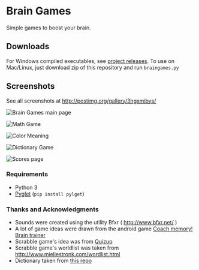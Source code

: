 # Brain Games

Simple games to boost your brain.


## Downloads

For Windows compiled executables, see [project releases](https://github.com/aviaryan/BrainGames/releases). To use on Mac/Linux, just download zip of this repository and run `braingames.py`


## Screenshots

See all screenshots at http://postimg.org/gallery/3hgxmibys/

![Brain Games main page](http://s5.postimg.org/samoipo3b/braingames_1_0.png)

![Math Game](http://s5.postimg.org/5zytiqqt3/mathgame.png)

![Color Meaning](http://s5.postimg.org/cgcdmkoqf/colormeaning.png)

![Dictionary Game](http://s5.postimg.org/rawdn08xj/dictionary.png)

![Scores page](http://s5.postimg.org/5jdlwb31z/score.png)


### Requirements

* Python 3
* [Pyglet](https://bitbucket.org/pyglet/pyglet/wiki/Home) (`pip install pylget`)


### Thanks and Acknowledgments

* Sounds were created using the utility Bfxr ( http://www.bfxr.net/ )
* A lot of game ideas were drawn from the android game [Coach memory! Brain trainer](https://play.google.com/store/apps/details?id=bpi.master.coach.memory)
* Scrabble game's idea was from [Quizup](http://quizup.com)
* Scrabble game's worldlist was taken from http://www.mieliestronk.com/wordlist.html
* Dictionary taken from [this repo](https://github.com/aviaryan/gcide-dictionary-json)